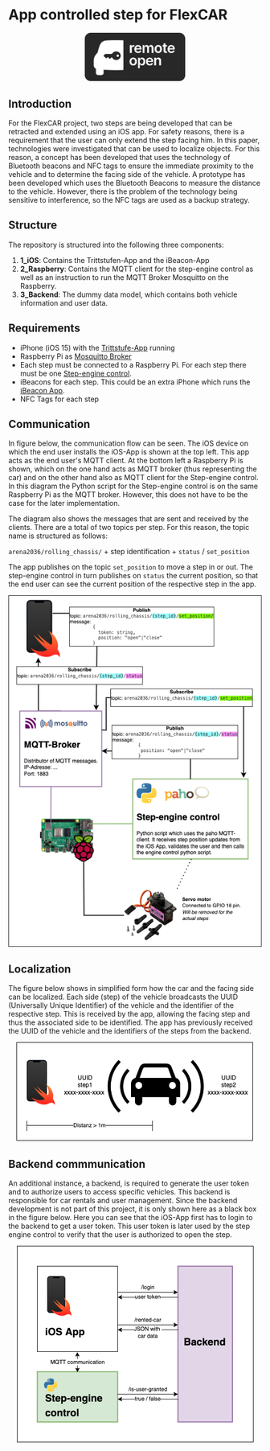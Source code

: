 # App controlled step for FlexCAR

<center><img src="./0_assets/logo.png" width=200></center>

## Introduction
 For the FlexCAR project, two steps are being developed that can be retracted and extended using an iOS app. For safety reasons, there is a requirement that the user can only extend the step facing him. In this paper, technologies were investigated that can be used to localize objects. For this reason, a concept has been developed that uses the technology of Bluetooth beacons and NFC tags to ensure the immediate proximity to the vehicle and to determine the facing side of the vehicle. A prototype has been developed which uses the Bluetooth Beacons to measure the distance to the vehicle. However, there is the problem of the technology being sensitive to interference, so the NFC tags are used as a backup strategy.   

## Structure
The repository is structured into the following three components:
1. **1_iOS**: Contains the Trittstufen-App and the iBeacon-App
2. **2_Raspberry**: Contains the MQTT client for the step-engine control as well as an instruction to run the MQTT Broker Mosquitto on the Raspberry.
3. **3_Backend**: The dummy data model, which contains both vehicle information and user data. 


## Requirements
- iPhone (iOS 15) with the [Trittstufe-App](https://gitlab.mi.hdm-stuttgart.de/ns162/trittstufe/-/tree/main/1_iOS/Trittstufe) running
- Raspberry Pi as [Mosquitto Broker](https://gitlab.mi.hdm-stuttgart.de/ns162/trittstufe/-/tree/main/2_Raspberry)
- Each step must be connected to a Raspberry Pi. For each step there must be one [Step-engine control](https://gitlab.mi.hdm-stuttgart.de/ns162/trittstufe/-/tree/main/2_Raspberry/StepEngineControl).
- iBeacons for each step. This could be an extra iPhone which runs the [iBeacon App](https://gitlab.mi.hdm-stuttgart.de/ns162/trittstufe/-/tree/main/1_iOS/iBeacon).
- NFC Tags for each step

## Communication
In figure below, the communication flow can be seen. The iOS device on which the end user installs the iOS-App is shown at the top left. This app acts as the end user's MQTT client. At the bottom left a Raspberry Pi is shown, which on the one hand acts as MQTT broker (thus representing the car) and on the other hand also as MQTT client for the Step-engine control. In this diagram the Python script for the Step-engine control is on the same Raspberry Pi as the MQTT broker. However, this does not have to be the case for the later implementation.

The diagram also shows the messages that are sent and received by the clients. There are a total of two topics per step. For this reason, the topic name is structured as follows: 

`arena2036/rolling_chassis/` + step identification + `status` / `set_position`

The app publishes on the topic `set_position` to move a step in or out. The step-engine control in turn publishes on `status` the current position, so that the end user can see the current position of the respective step in the app. 

<center><img src="./0_assets/mqtt-communication.png"></center>


## Localization
The figure below shows in simplified form how the car and the facing side can be localized. Each side (step) of the vehicle broadcasts the UUID (Universally Unique Identifier) of the vehicle and the identifier of the respective step. This is received by the app, allowing the facing step and thus the associated side to be identified. The app has previously received the UUID of the vehicle and the identifiers of the steps from the backend.  
<center><img src="./0_assets/localization.png"></center>

## Backend commmunication
An additional instance, a backend, is required to generate the user token and to authorize users to access specific vehicles. This backend is responsible for car rentals and user management. Since the backend development is not part of this project, it is only shown here as a black box in the figure below. Here you can see that the iOS-App first has to login to the backend to get a user token. This user token is later used by the step engine control to verify that the user is authorized to open the step. 
<center><img src="./0_assets/backend-communication.png"></center>
